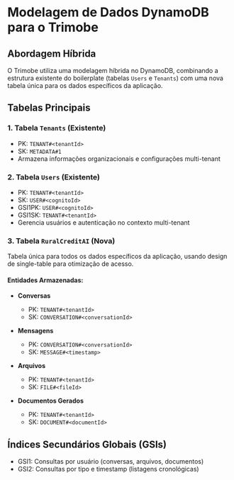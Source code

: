 # Modelagem de Dados DynamoDB para o Trimobe

## Abordagem Híbrida
O Trimobe utiliza uma modelagem híbrida no DynamoDB, combinando a estrutura existente do boilerplate (tabelas `Users` e `Tenants`) com uma nova tabela única para os dados específicos da aplicação.

## Tabelas Principais

### 1. Tabela `Tenants` (Existente)
- PK: `TENANT#<tenantId>`
- SK: `METADATA#1`
- Armazena informações organizacionais e configurações multi-tenant

### 2. Tabela `Users` (Existente)
- PK: `TENANT#<tenantId>`
- SK: `USER#<cognitoId>`
- GSI1PK: `USER#<cognitoId>`
- GSI1SK: `TENANT#<tenantId>`
- Gerencia usuários e autenticação no contexto multi-tenant

### 3. Tabela `RuralCreditAI` (Nova)
Tabela única para todos os dados específicos da aplicação, usando design de single-table para otimização de acesso.

#### Entidades Armazenadas:
- **Conversas**
  - PK: `TENANT#<tenantId>`
  - SK: `CONVERSATION#<conversationId>`
  
- **Mensagens**
  - PK: `CONVERSATION#<conversationId>`
  - SK: `MESSAGE#<timestamp>`
  
- **Arquivos**
  - PK: `TENANT#<tenantId>`
  - SK: `FILE#<fileId>`
  
- **Documentos Gerados**
  - PK: `TENANT#<tenantId>`
  - SK: `DOCUMENT#<documentId>`

## Índices Secundários Globais (GSIs)
- GSI1: Consultas por usuário (conversas, arquivos, documentos)
- GSI2: Consultas por tipo e timestamp (listagens cronológicas)

